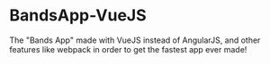 # BandsApp-VueJS
The "Bands App" made with VueJS instead of AngularJS, and other features like webpack in order to get the fastest app ever made!

